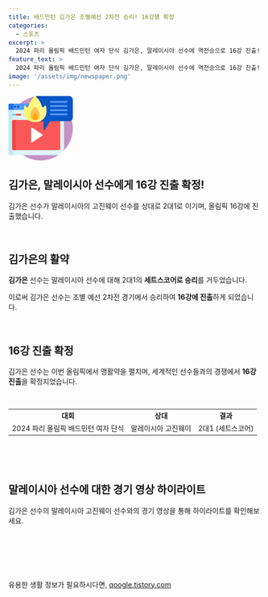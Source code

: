 ```yaml
---
title: 배드민턴 김가은 조별예선 2차전 승리! 16강행 확정
categories:
  - 스포츠
excerpt: >
  2024 파리 올림픽 배드민턴 여자 단식 김가은, 말레이시아 선수에 역전승으로 16강 진출! 27일 승리로 조별 예선 1차전을 이겼던 김가은, 2차전에서도 승리하며 톱16 진출. 경기 하이라이트 영상으로 확인하세요. 
feature_text: >
  2024 파리 올림픽 배드민턴 여자 단식 김가은, 말레이시아 선수에 역전승으로 16강 진출! 27일 승리로 조별 예선 1차전을 이겼던 김가은, 2차전에서도 승리하며 톱16 진출. 경기 하이라이트 영상으로 확인하세요. 
image: '/assets/img/newspaper.png'
---
```


<p><img src="/assets/img/news.png" alt="rentncar 속보" /></p>

<h2>김가은, 말레이시아 선수에게 16강 진출 확정!</h2>

<p data-ke-size="size16">김가은 선수가 말레이시아의 고진웨이 선수를 상대로 2대1로 이기며, 올림픽 16강에 진출했습니다.</p>

<p data-ke-size="size16">&nbsp;</p>

<h2 data-ke-size="size26">김가은의 활약</h2>

<p data-ke-size="size16"><b>김가은</b> 선수는 말레이시아 선수에 대해 2대1의 <b>세트스코어로 승리</b>를 거두었습니다. </p>

<p data-ke-size="size16">이로써 김가은 선수는 조별 예선 2차전 경기에서 승리하여 <b>16강에 진출</b>하게 되었습니다. </p>

<p data-ke-size="size16">&nbsp;</p>

<h2 data-ke-size="size26">16강 진출 확정</h2>

<p data-ke-size="size16">김가은 선수는 이번 올림픽에서 맹활약을 펼치며, 세계적인 선수들과의 경쟁에서 <b>16강 진출</b>을 확정지었습니다.</p>

<p data-ke-size="size16">&nbsp;</p>

<table>
    <tbody>
        <tr>
            <td style="text-align: center; height: 17px;"><b>대회</b></td>
            <td style="text-align: center; height: 17px;"><b>상대</b></td>
            <td style="text-align: center; height: 17px;"><b>결과</b></td>
        </tr>
        <tr>
            <td style="text-align: center; height: 17px;">2024 파리 올림픽 배드민턴 여자 단식</td>
            <td style="text-align: center; height: 17px;">말레이시아 고진웨이</td>
            <td style="text-align: center; height: 17px;">2대1 (세트스코어)</td>
        </tr>
    </tbody>
</table>

<p data-ke-size="size16">&nbsp;</p>

<p data-ke-size="size16">&nbsp;</p>

<h2 data-ke-size="size26">말레이시아 선수에 대한 경기 영상 하이라이트</h2>

<p data-ke-size="size16">김가은 선수의 말레이시아 고진웨이 선수와의 경기 영상을 통해 하이라이트를 확인해보세요.</p>

<p data-ke-size="size16">&nbsp;</p>

<p data-ke-size="size16">&nbsp;</p>

<p data-ke-size="size16">&nbsp;</p>
유용한 생활 정보가 필요하시다면, <a href="https://qoogle.tistory.com" rel="dofollow">qoogle.tistory.com</a>


